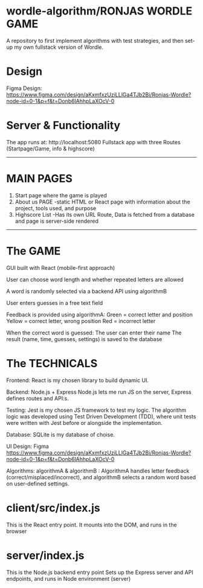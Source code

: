 # wordle-algorithm/RONJAS WORDLE GAME
A repository to first implement algorithms with test strategies, and then set-up my own fullstack version of Wordle.

# Design 
Figma Design: https://www.figma.com/design/aKxmfxzUziLLlGa4TJb2Bi/Ronjas-Wordle?node-id=0-1&p=f&t=Donb6lAhhpLaXOcV-0

# Server & Functionality
The app runs at: http://localhost:5080
Fullstack app with three Routes (Startpage/Game, info & highscore)
__________________________________________________________________________________________
# MAIN PAGES
1. Start page where the game is played
2. About us PAGE 
-static HTML or React page with information about the project, tools used, and purpose
3. Highscore List
-Has its own URL Route, Data is fetched from a database and page is server-side rendered 
__________________________________________________________________________________________
# The GAME
GUI built with React (mobile-first approach)

User can choose word length and whether repeated letters are allowed

A word is randomly selected via a backend API using algorithmB

User enters guesses in a free text field

Feedback is provided using algorithmA:
Green = correct letter and position
Yellow = correct letter, wrong position
Red = incorrect letter

When the correct word is guessed:
The user can enter their name
The result (name, time, guesses, settings) is saved to the database

# The TECHNICALS
Frontend: React is my chosen library to build dynamic UI.  

Backend: Node.js + Express Node.js lets me run JS on the server, Express defines routes and API:s.

Testing: Jest is my chosen JS framework to test my logic. 
The algorithm logic was developed using Test Driven Development (TDD), where unit tests were written with Jest before or alongside the implementation.

Database: SQLite is my database of choise.

UI Design: Figma https://www.figma.com/design/aKxmfxzUziLLlGa4TJb2Bi/Ronjas-Wordle?node-id=0-1&p=f&t=Donb6lAhhpLaXOcV-0

Algorithms: algorithmA & algorithmB : AlgorithmA handles letter feedback (correct/misplaced/incorrect), and algorithmB selects a random word based on user-defined settings.

# client/src/index.js 
This is the React entry point.
It mounts <App /> into the DOM, and runs in the browser

# server/index.js
This is the Node.js backend entry point
Sets up the Express server and API endpoints, and runs in Node environment (server)
